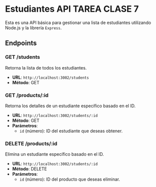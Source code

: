 # Estudiantes API TAREA CLASE 7

Esta es una API básica para gestionar una lista de estudiantes utilizando Node.js y la librería `Express`.

## Endpoints

### GET /students
Retorna la lista de todos los estudiantes.

- **URL**: `http://localhost:3002/students`
- **Método**: GET

### GET /products/:id
Retorna los detalles de un estudiante específico basado en el ID.

- **URL**: `http://localhost:3002/students/:id`
- **Método**: GET
- **Parámetros**: 
  - `id` (número): ID del estudiante que deseas obtener.

### DELETE /products/:id
Elimina un estudiante específico basado en el ID.

- **URL**: `http://localhost:3002/students/:id`
- **Método**: DELETE
- **Parámetros**:
  - `id` (número): ID del producto que deseas eliminar.


